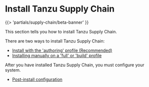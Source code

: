 # Install Tanzu Supply Chain

{{> 'partials/supply-chain/beta-banner' }}

This section tells you how to install Tanzu Supply Chain.

There are two ways to install Tanzu Supply Chain:

- [Install with the 'authoring' profile (Recommended)](./install-authoring-profile.hbs.md)
- [Installing manually on a 'full' or 'build' profile](./installing-manually.hbs)

After you have installed Tanzu Supply Chain, you must configure your system.

- [Post-install configuration](./post-install-configuration.hbs.md)
